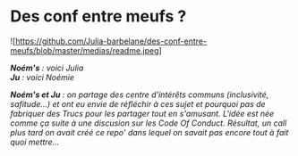 # Des conf entre meufs ?

![https://github.com/Julia-barbelane/des-conf-entre-meufs/blob/master/medias/readme.jpeg]

***Noém's** : voici Julia  
**Ju** : voici Noémie*

***Noém's et Ju** : on partage des centre d'intérêts communs (inclusivité, safitude...) et ont eu envie de réfléchir à ces sujet et pourquoi pas de fabriquer des Trucs pour les partager tout en s'amusant. L'idée est née comme ça suite à une discusion sur les Code Of Conduct. Résultat, un call plus tard on avait créé ce repo' dans lequel on savait pas encore tout à fait quoi mettre...*




